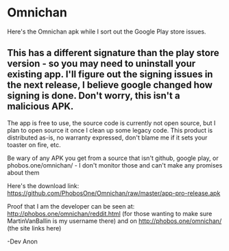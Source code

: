 # Omnichan

Here's the Omnichan apk while I sort out the Google Play store issues.
## This has a different signature than the play store version - so you may need to uninstall your existing app. I'll figure out the signing issues in the next release, I believe google changed how signing is done. Don't worry, this isn't a malicious APK. 

The app is free to use, the source code is currently not open source, but I plan to open source it once I clean up some legacy code. This product is distributed as-is, no warranty expressed, don't blame me if it sets your toaster on fire, etc.

Be wary of any APK you get from a source that isn't github, google play, or phobos.one/omnichan/ - I don't monitor those and can't make any promises about them

Here's the download link: https://github.com/PhobosOne/Omnichan/raw/master/app-pro-release.apk

Proof that I am the developer can be seen at: http://phobos.one/omnichan/reddit.html (for those wanting to make sure MartinVanBallin is my username there) and on http://phobos.one/omnichan/ (the site links here)

-Dev Anon
